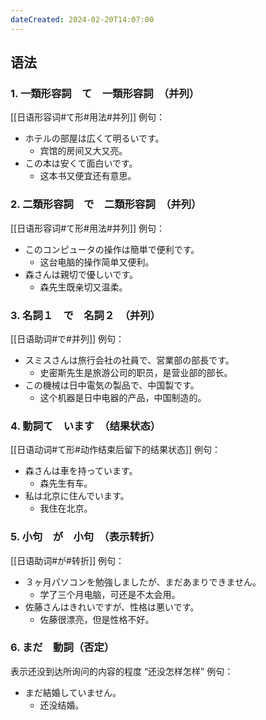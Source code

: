 ```yaml
---
dateCreated: 2024-02-20T14:07:00
---
```

## 语法
### 1. 一類形容詞　て　一類形容詞　（并列）
[[日语形容词#て形#用法#并列]]
例句：
- ホテルの部屋は広くて明るいです。
	- 宾馆的房间又大又亮。
- この本は安くて面白いです。
	- 这本书又便宜还有意思。
### 2. 二類形容詞　で　二類形容詞　（并列）
[[日语形容词#て形#用法#并列]]
例句：
- このコンピュータの操作は簡単で便利です。
	- 这台电脑的操作简单又便利。
- 森さんは親切で優しいです。
	- 森先生既亲切又温柔。
### 3. 名詞１　で　名詞２　（并列）
[[日语助词#で#并列]]
例句：
- スミスさんは旅行会社の社員で、営業部の部長です。
	- 史密斯先生是旅游公司的职员，是营业部的部长。
- この機械は日中電気の製品で、中国製です。
	- 这个机器是日中电器的产品，中国制造的。
### 4. 動詞て　います　（结果状态）
[[日语动词#て形#动作结束后留下的结果状态]]
例句：
- 森さんは車を持っています。
	- 森先生有车。
- 私は北京に住んでいます。
	- 我住在北京。
### 5. 小句　が　小句　（表示转折）
[[日语助词#が#转折]]
例句：
- ３ヶ月パソコンを勉強しましたが、まだあまりできません。
	- 学了三个月电脑，可还是不太会用。
- 佐藤さんはきれいですが、性格は悪いです。
	- 佐藤很漂亮，但是性格不好。
### 6. まだ　動詞（否定）
表示还没到达所询问的内容的程度
“还没怎样怎样”
例句：
- まだ結婚していません。
	- 还没结婚。